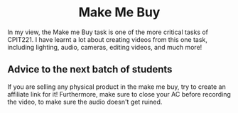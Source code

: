 
<center>
<h1>
Make Me Buy
</h1>
</center>

In my view, the Make me Buy task is one of the more critical tasks of CPIT221. I have learnt a lot about creating videos from this one task, including lighting, audio, cameras, editing videos, and much more!

## Advice to the next batch of students
If you are selling any physical product in the make me buy, try to create an affiliate link for it!
Furthermore, make sure to close your AC before recording the video, to make sure the audio doesn't get ruined.
